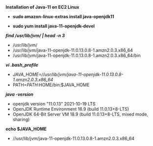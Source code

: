 
**Installation of Java-11 on EC2 Linux** 

- **sudo amazon-linux-extras install java-openjdk11**

- **sudo yum install java-11-openjdk-devel**


***find /usr/lib/jvm/ | head -n 3***
 

- /usr/lib/jvm/
- /usr/lib/jvm/java-11-openjdk-11.0.13.0.8-1.amzn2.0.3.x86_64
- /usr/lib/jvm/java-11-openjdk-11.0.13.0.8-1.amzn2.0.3.x86_64/bin


***vi .bash_profile***

  
-   *JAVA_HOME=//usr/lib/jvm/java-11-openjdk-11.0.13.0.8-1.amzn2.0.3.x86_64*
-   PATH=$PATH:$HOME/bin:$JAVA_HOME

***java -version***
- openjdk version "11.0.13" 2021-10-19 LTS
- OpenJDK Runtime Environment 18.9 (build 11.0.13+8-LTS)
- OpenJDK 64-Bit Server VM 18.9 (build 11.0.13+8-LTS, mixed mode, sharing)

 **echo $JAVA_HOME**
- //usr/lib/jvm/java-11-openjdk-11.0.13.0.8-1.amzn2.0.3.x86_64
